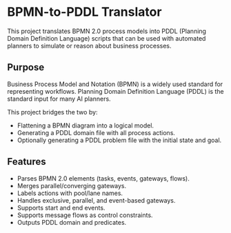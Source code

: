 # BPMN-to-PDDL Translator

This project translates BPMN 2.0 process models into PDDL (Planning Domain Definition Language) scripts that can be used with automated planners to simulate or reason about business processes.

##  Purpose

Business Process Model and Notation (BPMN) is a widely used standard for representing workflows. Planning Domain Definition Language (PDDL) is the standard input for many AI planners.

This project bridges the two by:
- Flattening a BPMN diagram into a logical model.
- Generating a PDDL domain file with all process actions.
- Optionally generating a PDDL problem file with the initial state and goal.

##  Features

- Parses BPMN 2.0 elements (tasks, events, gateways, flows).
- Merges parallel/converging gateways.
- Labels actions with pool/lane names.
- Handles exclusive, parallel, and event-based gateways.
- Supports start and end events.
- Supports message flows as control constraints.
- Outputs PDDL domain and predicates.
